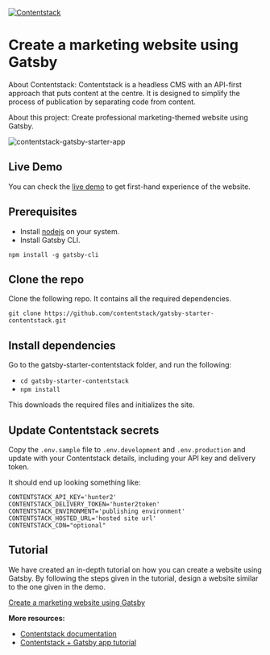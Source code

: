 [![Contentstack](https://camo.githubusercontent.com/d24f513afa94a4a762533d54a0f590300dbd0413/68747470733a2f2f7777772e636f6e74656e74737461636b2e636f6d2f646f63732f7374617469632f696d616765732f636f6e74656e74737461636b2e706e67)](https://www.contentstack.com/)


# Create a marketing website using Gatsby

About Contentstack: Contentstack is a headless CMS with an API-first approach that puts content at the centre. It is designed to simplify the process of publication by separating code from content.

About this project: Create professional marketing-themed website using Gatsby.

![contentstack-gatsby-starter-app](https://user-images.githubusercontent.com/41462986/107965137-26d05400-6fd0-11eb-8908-3242aee7dfc3.png)



## Live Demo

You can check the [live demo](https://gatsby-starter-app-contentstack.vercel.app/) to get first-hand experience of the website.

## Prerequisites

- Install [nodejs](https://nodejs.org/en/) on your system.
- Install Gatsby CLI.  

`npm install -g gatsby-cli`

## Clone the repo

Clone the following repo. It contains all the required dependencies.

`git clone https://github.com/contentstack/gatsby-starter-contentstack.git`

## Install dependencies 

Go to the gatsby-starter-contentstack folder, and run the following:

- `cd gatsby-starter-contentstack`
- `npm install`

This downloads the required files and initializes the site.

## Update Contentstack secrets

Copy the `.env.sample` file to `.env.development` and `.env.production` and update with your Contentstack details, including your API key and delivery token.

It should end up looking something like:

```
CONTENTSTACK_API_KEY='hunter2'
CONTENTSTACK_DELIVERY_TOKEN='hunter2token'
CONTENTSTACK_ENVIRONMENT='publishing environment'
CONTENTSTACK_HOSTED_URL='hosted site url'
CONTENTSTACK_CDN="optional"
```

## Tutorial

We have created an in-depth tutorial on how you can create a website using Gatsby. By following the steps given in the tutorial, design a website similar to the one given in the demo.

[Create a marketing website using Gatsby](https://www.contentstack.com/docs/example-apps/getting-started-with-gatsby-and-contentstack/)


**More resources:**

- [Contentstack documentation](https://www.contentstack.com/docs/)
- [Contentstack + Gatsby app tutorial](https://www.contentstack.com/docs/developers/sample-apps/build-a-sample-website-using-gatsby-and-contentstack)